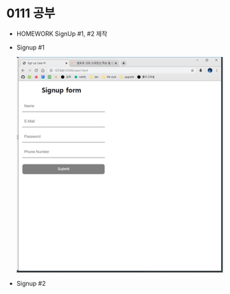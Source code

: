 # 0111 공부

- HOMEWORK SignUp #1, #2 제작



+ Signup #1

  ![#1](https://github.com/DivinIsland/Tutoring/blob/master/0111%20%EC%88%98%EC%97%85/%231.jpg)

+ Signup #2

